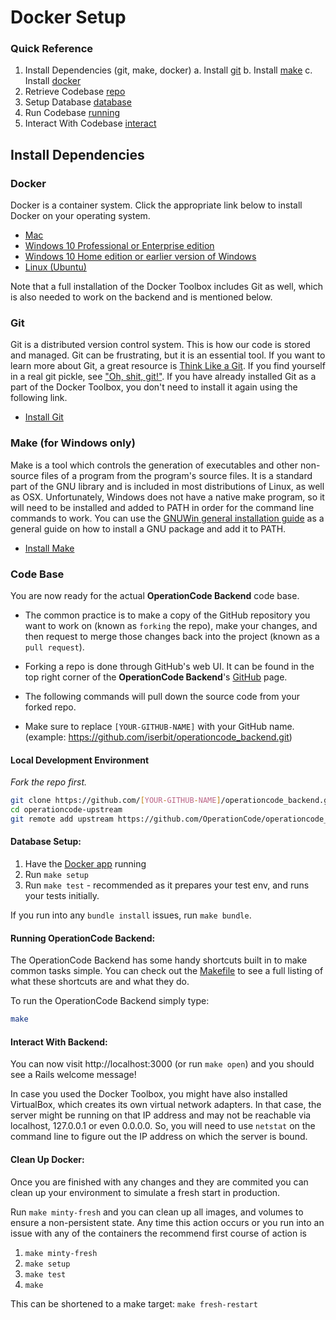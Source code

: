 # Docker Setup

### Quick Reference
1. Install Dependencies (git, make, docker)
  a. Install [git](#git) 
  b. Install [make](#make-for-windows-only)
  c. Install [docker](#docker)
2. Retrieve Codebase [repo](#local-development-environment)
3. Setup Database [database](#database-setup)
4. Run Codebase [running](#running-operationcode-backend)
5. Interact With Codebase [interact](#interact-with-backend)

## Install Dependencies

### Docker
Docker is a container system. Click the appropriate link below to install Docker on your operating system.

* [Mac](https://www.docker.com/docker-mac)
* [Windows 10 Professional or Enterprise edition](https://www.docker.com/docker-windows)
* [Windows 10 Home edition or earlier version of Windows](https://www.docker.com/products/docker-toolbox)
* [Linux (Ubuntu)](https://www.docker.com/docker-ubuntu)

Note that a full installation of the Docker Toolbox includes Git as well, which is also needed to work on the backend and is mentioned below.

### Git
Git is a distributed version control system. This is how our code is stored and managed. Git can be frustrating, but it is an essential tool. If you want to learn more about Git, a great resource is [Think Like a Git](http://think-like-a-git.net/). If you find yourself in a real git pickle, see ["Oh, shit, git!"](http://ohshitgit.com/). If you have already installed Git as a part of the Docker Toolbox, you don't need to install it again using the following link.

* [Install Git](https://git-scm.com/book/en/v2/Getting-Started-Installing-Git)

### Make (for Windows only)
Make is a tool which controls the generation of executables and other non-source files of a program from the program's source files. It is a standard part of the GNU library and is included in most distributions of Linux, as well as OSX. Unfortunately, Windows does not have a native make program, so it will need to be installed and added to PATH in order for the command line commands to work. You can use the [GNUWin general installation guide](http://gnuwin32.sourceforge.net/install.html) as a general guide on how to install a GNU package and add it to PATH.

* [Install Make](http://gnuwin32.sourceforge.net/packages/make.htm)

### Code Base
You are now ready for the actual **OperationCode Backend** code base.

* The common practice is to make a copy of the GitHub repository you want to work on (known as `forking` the repo), make your changes, and then request to merge those changes back into the project (known as a `pull request`).
* Forking a repo is done through GitHub's web UI. It can be found in the top right corner of the **OperationCode Backend**'s [GitHub](https://github.com/OperationCode/operationcode_backend) page.

* The following commands will pull down the source code from your forked repo.
* Make sure to replace `[YOUR-GITHUB-NAME]` with your GitHub name. (example: https://github.com/iserbit/operationcode_backend.git)

#### Local Development Environment
_Fork the repo first._
```bash
git clone https://github.com/[YOUR-GITHUB-NAME]/operationcode_backend.git operationcode-upstream
cd operationcode-upstream
git remote add upstream https://github.com/OperationCode/operationcode_backend.git
```

#### Database Setup:

1. Have the [Docker app](https://www.docker.com/) running
2. Run `make setup`
3. Run `make test` - recommended as it prepares your test env, and runs your tests initially.

If you run into any `bundle install` issues, run `make bundle`.

#### Running OperationCode Backend:
The OperationCode Backend has some handy shortcuts built in to make common tasks simple. You can check out the [Makefile](https://github.com/operationcode/operationcode_backend/blob/master/Makefile) to see a full listing of what these shortcuts are and what they do.

To run the OperationCode Backend simply type:
```bash
make
```

#### Interact With Backend:
You can now visit http://localhost:3000 (or run `make open`) and you should see a Rails welcome message!

In case you used the Docker Toolbox, you might have also installed VirtualBox, which creates its own virtual network adapters. In that case, the server might be running on that IP address and may not be reachable via localhost, 127.0.0.1 or even 0.0.0.0. So, you will need to use `netstat` on the command line to figure out the IP address on which the server is bound.

#### Clean Up Docker:
Once you are finished with any changes and they are commited you can clean up your environment to simulate a fresh start in production.

Run `make minty-fresh` and you can clean up all images, and volumes to ensure a non-persistent state. Any time this action occurs or you run into an issue with any of the containers the recommend first course of action is 

1. `make minty-fresh`
2. `make setup`
3. `make test`
4. `make`

This can be shortened to a make target: `make fresh-restart`
